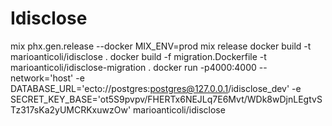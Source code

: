 # Idisclose

mix phx.gen.release --docker
MIX_ENV=prod mix release
docker build -t marioanticoli/idisclose .
docker build -f migration.Dockerfile -t marioanticoli/idisclose-migration .
docker run -p4000:4000 --network='host' -e DATABASE_URL='ecto://postgres:postgres@127.0.0.1/idisclose_dev' -e SECRET_KEY_BASE='ot5S9pvpv/FHERTx6NEJLq7E6Mvt/WDk8wDjnLEgtvSTz317sKa2yUMCRKxuwzOw' marioanticoli/idisclose

